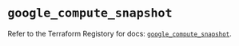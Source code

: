 # `google_compute_snapshot`

Refer to the Terraform Registory for docs: [`google_compute_snapshot`](https://registry.terraform.io/providers/hashicorp/google/5.4.0/docs/resources/compute_snapshot).

